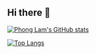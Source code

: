 ## Hi there 👋

[![Phong Lam's GitHub stats](https://github-readme-stats.vercel.app/api?username=phonglam3103)](https://github.com/anuraghazra/github-readme-stats)

[![Top Langs](https://github-readme-stats.vercel.app/api/top-langs/?username=phonglam3103)](https://github.com/anuraghazra/github-readme-stats)
